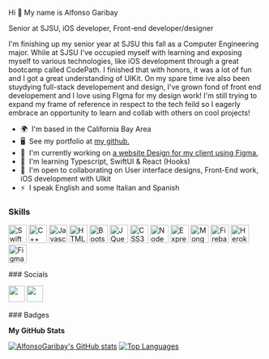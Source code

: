 Hi 👋 My name is Alfonso Garibay 

Senior at SJSU, iOS developer, Front-end developer/designer

  I'm finishing up my senior year at SJSU this fall as a Computer Engineering major. While at SJSU I've occupied myself with learning and exposing myself to various technologies, like iOS development through a great bootcamp called CodePath. I finished that with honors, it was a lot of fun and I got a great understanding of UIKit. On my spare time ive also been stuydying full-stack developement and design, I've grown fond of front end developement and I love using FIgma for my design work! I'm still trying to expand my frame of reference in respect to the tech feild so I eagerly embrace an opportunity to learn and collab with others on cool projects!  

* 🌍  I'm based in the California Bay Area 
* 🖥️  See my portfolio at [my github.](http://github.com/AlfonsoGaribay?tab=repositories) 
* 🚀  I'm currently working on [a website Design for my client using Figma.](http://www.figma.com/proto/YSxccJNsQgrNRcs7YOYnpn/Project-Soyla?page-id=0%3A1&node-id=2%3A2&starting-point-node-id=2%3A2) 
* 🧠  I'm learning Typescript, SwiftUI & React (Hooks) 
* 🤝  I'm open to collaborating on User interface designs, Front-End work, iOS development with UIkit 
* ⚡  I speak English and some Italian and Spanish

### Skills

<p align="left"> <a href="https://developer.apple.com/swift/" target="_blank" rel="noreferrer"><img src="https://raw.githubusercontent.com/danielcranney/readme-generator/main/public/icons/skills/swift-colored.svg" width="36" height="36" alt="Swift" /></a> <a href="https://docs.microsoft.com/en-us/cpp/?view=msvc-170" target="_blank" rel="noreferrer"><img src="https://raw.githubusercontent.com/danielcranney/readme-generator/main/public/icons/skills/cplusplus-colored.svg" width="36" height="36" alt="C++" /></a> <a href="https://developer.mozilla.org/en-US/docs/Web/JavaScript" target="_blank" rel="noreferrer"><img src="https://raw.githubusercontent.com/danielcranney/readme-generator/main/public/icons/skills/javascript-colored.svg" width="36" height="36" alt="Javascript" /></a> <a href="https://developer.mozilla.org/en-US/docs/Glossary/HTML5" target="_blank" rel="noreferrer"><img src="https://raw.githubusercontent.com/danielcranney/readme-generator/main/public/icons/skills/html5-colored.svg" width="36" height="36" alt="HTML5" /></a> <a href="https://getbootstrap.com/" target="_blank" rel="noreferrer"><img src="https://raw.githubusercontent.com/danielcranney/readme-generator/main/public/icons/skills/bootstrap-colored.svg" width="36" height="36" alt="Bootstrap" /></a> <a href="https://jquery.com/" target="_blank" rel="noreferrer"><img src="https://raw.githubusercontent.com/danielcranney/readme-generator/main/public/icons/skills/jquery-colored.svg" width="36" height="36" alt="JQuery" /></a> <a href="https://www.w3.org/TR/CSS/#css" target="_blank" rel="noreferrer"><img src="https://raw.githubusercontent.com/danielcranney/readme-generator/main/public/icons/skills/css3-colored.svg" width="36" height="36" alt="CSS3" /></a> <a href="https://nodejs.org/en/" target="_blank" rel="noreferrer"><img src="https://raw.githubusercontent.com/danielcranney/readme-generator/main/public/icons/skills/nodejs-colored.svg" width="36" height="36" alt="NodeJS" /></a> <a href="https://expressjs.com/" target="_blank" rel="noreferrer"><img src="https://raw.githubusercontent.com/danielcranney/readme-generator/main/public/icons/skills/express-colored.svg" width="36" height="36" alt="Express" /></a> <a href="https://www.mongodb.com/" target="_blank" rel="noreferrer"><img src="https://raw.githubusercontent.com/danielcranney/readme-generator/main/public/icons/skills/mongodb-colored.svg" width="36" height="36" alt="MongoDB" /></a> <a href="https://firebase.google.com/" target="_blank" rel="noreferrer"><img src="https://raw.githubusercontent.com/danielcranney/readme-generator/main/public/icons/skills/firebase-colored.svg" width="36" height="36" alt="Firebase" /></a> <a href="https://www.heroku.com/" target="_blank" rel="noreferrer"><img src="https://raw.githubusercontent.com/danielcranney/readme-generator/main/public/icons/skills/heroku-colored.svg" width="36" height="36" alt="Heroku" /></a> <a href="https://www.figma.com/" target="_blank" rel="noreferrer"><img src="https://raw.githubusercontent.com/danielcranney/readme-generator/main/public/icons/skills/figma-colored.svg" width="36" height="36" alt="Figma" /></a> </p> 
 ### Socials  <p align="left"> <a href="https://www.github.com/AlfonsoGaribay" target="_blank" rel="noreferrer"><img src="https://raw.githubusercontent.com/danielcranney/readme-generator/main/public/icons/socials/github.svg" width="32" height="32" /></a> <a href="https://www.linkedin.com/in/alfonso-garibay" target="_blank" rel="noreferrer"><img src="https://raw.githubusercontent.com/danielcranney/readme-generator/main/public/icons/socials/linkedin.svg" width="32" height="32" /></a></p>
### Badges

<b>My GitHub Stats</b>

<a href="http://www.github.com/AlfonsoGaribay"><img src="https://github-readme-stats.vercel.app/api?username=AlfonsoGaribay&show_icons=true&hide=&count_private=true&title_color=ffffff&text_color=0891b2&icon_color=f97316&bg_color=1c1917&hide_border=true&show_icons=true" alt="AlfonsoGaribay's GitHub stats" /></a>
<a href="https://github.com/AlfonsoGaribay" align="left"><img src="https://github-readme-stats.vercel.app/api/top-langs/?username=AlfonsoGaribay&langs_count=10&title_color=ffffff&text_color=0891b2&icon_color=f97316&bg_color=1c1917&hide_border=true&locale=en&custom_title=Top%20%Languages" alt="Top Languages" /></a>
